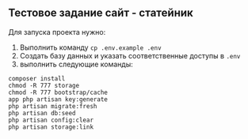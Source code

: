## Тестовое задание сайт - статейник

Для запуска проекта нужно:
1. Выполнить команду ```cp .env.example .env```
2. Создать базу данных и указать соответственные доступы в ```.env```
3. выполнить следующие команды:
```
composer install
chmod -R 777 storage
chmod -R 777 bootstrap/cache
app php artisan key:generate
php artisan migrate:fresh
php artisan db:seed
php artisan config:clear
php artisan storage:link
```